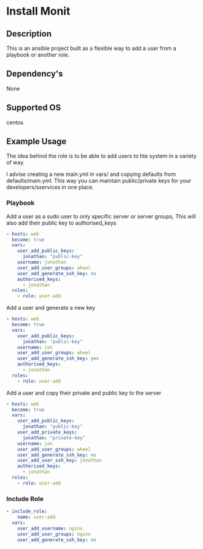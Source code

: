 # Install Monit

## Description

This is an ansible project built as a flexible way to add a user from a playbook or another role.

## Dependency's

None

## Supported OS

centos

## Example Usage

The idea behind the role is to be able to add users to hte system in a variety of way.

I advise creating a new main.yml in vars/ and copying defaults from defaults/main.yml. This way you can maintain public/private keys for your developers/sservices in one place.

### Playbook

Add a user as a sudo user to only specific server or server groups, This will also add their public key to authorised_keys
```yaml
- hosts: web
  become: true
  vars:
    user_add_public_keys:
      jonathan: "public-key"
    username: jonathan
    user_add_user_groups: wheel
    user_add_generate_ssh_key: no
    authorised_keys:
      - jonathan
  roles:
    - role: user-add
```

Add a user and generate a new key
```yaml
- hosts: web
  become: true
  vars:
    user_add_public_keys:
      jonathan: "public-key"
    username: jon
    user_add_user_groups: wheel
    user_add_generate_ssh_key: yes
    authorised_keys:
      - jonathan
  roles:
    - role: user-add
```

Add a user and copy their private and public key to the server
```yaml
- hosts: web
  become: true
  vars:
    user_add_public_keys:
      jonathan: "public-key"
    user_add_private_keys:
      jonathan: "private-key"
    username: jon
    user_add_user_groups: wheel
    user_add_generate_ssh_key: no
    user_add_user_ssh_key: jonathan
    authorised_keys:
      - jonathan
  roles:
    - role: user-add
```

### Include Role

```yaml
- include_role:
    name: user-add
  vars:
    user_add_username: nginx
    user_add_user_groups: nginx
    user_add_generate_ssh_key: no
```